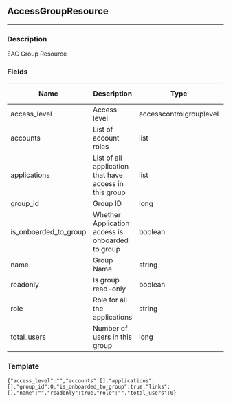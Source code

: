 ## AccessGroupResource
---
### Description
EAC Group Resource
### Fields
| Name | Description | Type | Allowed Values | Required |
| ---- | ----------- | ---- | -------------- | -------- |
| access_level | Access level | accesscontrolgrouplevel |  | false |
| accounts | List of account roles | list |  | false |
| applications | List of all application that have access in this group | list |  | false |
| group_id | Group ID | long |  | false |
| is_onboarded_to_group | Whether Application access is onboarded to group | boolean |  | false |
| name | Group Name | string |  | false |
| readonly | Is group read-only | boolean |  | false |
| role | Role for all the applications | string |  | false |
| total_users | Number of users in this group | long |  | false |
### Template
```
{"access_level":"","accounts":[],"applications":[],"group_id":0,"is_onboarded_to_group":true,"links":[],"name":"","readonly":true,"role":"","total_users":0}
```
